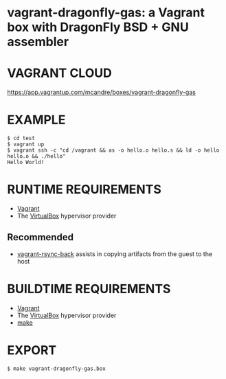 # vagrant-dragonfly-gas: a Vagrant box with DragonFly BSD + GNU assembler

# VAGRANT CLOUD

https://app.vagrantup.com/mcandre/boxes/vagrant-dragonfly-gas

# EXAMPLE

```console
$ cd test
$ vagrant up
$ vagrant ssh -c "cd /vagrant && as -o hello.o hello.s && ld -o hello hello.o && ./hello"
Hello World!
```

# RUNTIME REQUIREMENTS

* [Vagrant](https://www.vagrantup.com)
* The [VirtualBox](https://www.virtualbox.org) hypervisor provider

## Recommended

* [vagrant-rsync-back](https://github.com/smerrill/vagrant-rsync-back) assists in copying artifacts from the guest to the host

# BUILDTIME REQUIREMENTS

* [Vagrant](https://www.vagrantup.com)
* The [VirtualBox](https://www.virtualbox.org) hypervisor provider
* [make](https://www.gnu.org/software/make/)

# EXPORT

```console
$ make vagrant-dragonfly-gas.box
```
